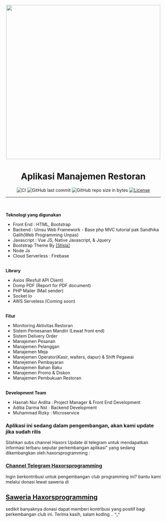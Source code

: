 <p align="center">
<img src='https://github.com/haxorsprogramming/Haxors-Contributors/blob/master/haxors_project/nadha_resto.png?raw=true' width='500px'>
</p>

<h1 align="center">Aplikasi Manajemen Restoran</h1>

<span align="center">

![CI](https://github.com/haxorsprogramming/Nadha-Resto/workflows/CI/badge.svg) ![GitHub last commit](https://img.shields.io/github/last-commit/haxorsprogramming/Nadha-Resto.svg) ![GitHub repo size in bytes](https://img.shields.io/github/repo-size/badges/shields.svg) [![License](https://img.shields.io/github/license/haxorsprogramming/Nadha-Laundry.svg)](LICENSE) 

</span>

<hr/>
<br/><br/>
<b>Teknologi yang digunakan</b>
<ul>
<li>Front End : HTML, Bootstrap</li>
<li>Backend : Uinsu Web Framework - Base php MVC tutorial pak Sandhika Galih(Web Programming Unpas)</li>
<li>Javascript : Vue JS, Native Javascript, & Jquery</li>
<li>Bootstrap Theme By <a href='https://demo.getstisla.com/index.html'>[Stisla]</a></li>
<li>Node Js</li>
<li>Cloud Serverless : Firebase</li>
</ul>
<br/>
<b>Library</b>
<ul>
<li>Axios (Resfull API Client)</li>
<li>Domp PDF (Report for PDF document)</li>
<li>PHP Mailer (Mail sender)</li>
<li>Socket Io</li>
<li>AWS Serveless (Coming soon)</li>
</ul>
<br/>
<b>Fitur</b>
<ul>
<li>Monitoring Aktivitas Restoran</li>
<li>Sistem Pemesanan Mandiri (Lewat front end)</li>
<li>Sistem Delivery Order</li>
<li>Manajemen Pesanan</li>
<li>Manajemen Pelanggan</li>
<li>Manajemen Meja</li>
<li>Manejemen Operator(Kasir, waiters, dapur) & Shift Pegawai</li>
<li>Manejemen Pembayaran</li>
<li>Manajemen Bahan Baku</li>
<li>Manajemen Promo & Diskon</li>
<li>Manajemen Pembukuan Restoran</li>
</ul>
<br/>
<b>Development Team</b>
<ul>
<li> Hasnah Nur Ardita : Project Manager & Front End Development</li>
<li> Aditia Darma Nst : Backend Development</li>
<li> Muhammad Rizky : Microservice</li>
</ul>

<h3><b>Aplikasi ini sedang dalam pengembangan, akan kami update jika sudah rilis</b></h3>

Silahkan subs channel Haxors Update di telegram untuk mendapatkan informasi terbaru seputar perkembangan aplikasi" yang sedang dikembangkan oleh haxorsprogramming : 
<h3><a href='https://t.me/haxorsupdate'>Channel Telegram Haxorsprogramming</a></h3>

<p align='justify'>
Ingin berkontribusi untuk pengembangan club programming ini? bantu kami melalui donasi lewat saweria di <h2><a href='https://saweria.co/donate/haxorsprogramming'>Saweria Haxorsprogramming</a></h2>sedikit banyaknya donasi dapat memberi kontribusi yang positif bagi perkembangan club ini. Terima kasih, salam koding .. ^_^
</p>